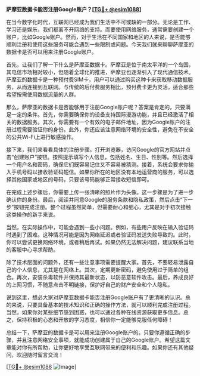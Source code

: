 **萨摩亚数据卡能否注册Google账户？[[TG💪+ @esim1088](https://t.me/s/esim1088)]**

在当今数字化时代，互联网已经成为我们生活中不可或缺的一部分。无论是工作、学习还是娱乐，我们都离不开网络的支持。而要使用网络服务，通常需要创建一个账户，比如Google账户。然而，对于生活在不同国家和地区的人来说，是否能够顺利注册和使用这些服务可能会遇到一些限制或问题。今天我们就来聊聊萨摩亚的数据卡是否可以用来注册Google账户。

首先，让我们了解一下什么是萨摩亚数据卡。萨摩亚是位于南太平洋的一个岛国，其电信市场相对较小，但随着全球化的推进，萨摩亚也逐渐引入了现代通信技术。萨摩亚的数据卡是一种预付费SIM卡，用户可以通过购买这种卡来获取移动数据服务，从而连接到互联网。与传统的后付费服务相比，预付费卡更为灵活，适合那些希望按需使用数据流量的人群。

那么，萨摩亚的数据卡是否能够用于注册Google账户呢？答案是肯定的，只要满足一定的条件。首先，你需要确保你的设备支持国际漫游功能，并且已经激活了相关的数据服务。其次，你需要有一个有效的电子邮件地址，因为Google账户的注册过程需要验证你的身份。此外，你还应该注意网络环境的安全性，避免在不安全的公共Wi-Fi上进行敏感操作。

接下来，我们来看看具体的注册步骤。打开浏览器，访问Google的官方网站并点击“创建账户”按钮。按照提示填写个人信息，包括姓名、生日、性别等。然后选择一个用户名和密码，确保它们既容易记住又不容易被猜测。接着，系统会要求你输入手机号码以接收验证码短信。如果你所在的地区没有本地运营商的服务，可以选择其他国家或地区的号码，只要该号码能够正常接收短信即可。

在完成上述步骤后，你需要上传一张清晰的照片作为头像。这一步骤是为了进一步确认你的身份。最后，阅读并同意Google的服务条款和隐私政策，然后点击“下一步”按钮完成注册。整个过程虽然简单，但需要耐心和细心，尤其是对于初次接触这类操作的新手来说。

当然，在实际操作中，可能会遇到一些小问题。例如，有些用户反映在输入验证码时遇到了困难。这种情况可能是因为网络延迟或者验证码发送失败导致的。此时，你可以尝试更换网络环境，或者稍后再试。如果仍然无法解决问题，建议联系当地的客服中心寻求帮助。

除了技术层面的问题外，还有一些注意事项需要提醒大家。首先，不要轻易泄露自己的个人信息，尤其是在网络上。其次，定期更新密码，避免使用过于简单的组合。再次，安装杀毒软件并保持其最新状态，以防恶意软件攻击。最后，养成良好的上网习惯，不随意点击不明链接，保护好自己的财产安全和个人隐私。

说到这里，想必大家对萨摩亚数据卡能否注册Google账户有了更清晰的认识。总的来说，只要具备基本的技术知识和正确的操作方法，就可以顺利完成注册过程。当然，如果你对某些细节感到困惑，也可以通过各种在线资源获取更多信息。总之，保持积极的心态和开放的学习态度，相信你一定能够克服任何障碍！

总结一下，萨摩亚的数据卡是可以用来注册Google账户的。只要你遵循正确的步骤，并且注意网络安全事项，就能成功创建属于自己的Google账户。希望这篇文章能对你有所帮助，让你更好地享受互联网带来的便利和乐趣。如果你还有其他疑问，欢迎随时留言交流！

[[TG💪+ @esim1088](https://t.me/s/esim1088) ![Image](https://i.postimg.cc/4NQfJmqS/Snipaste-2025-05-13-00-14-12.png)]